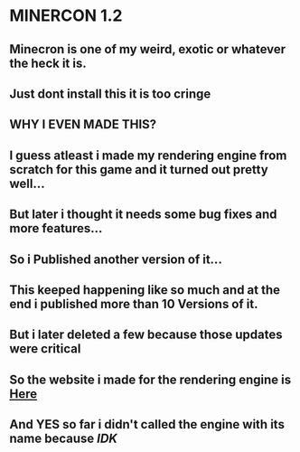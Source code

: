 # MINERCON 1.2

## Minecron is one of my weird, exotic or whatever the heck it is.
## Just dont install this it is too cringe
## WHY I EVEN MADE THIS?
## I guess atleast i made my rendering engine from scratch for this game and it turned out pretty well...
## But later i thought it needs some bug fixes and more features...
## So i Published another version of it...
## This keeped happening like so much and at the end i published **more than 10** Versions of it.
## But i later deleted a few because those updates were **critical**
## So the website i made for the rendering engine is [Here](http://poxer.netlify.app)
## And **YES** so far i didn't called the engine with its name because *IDK*
